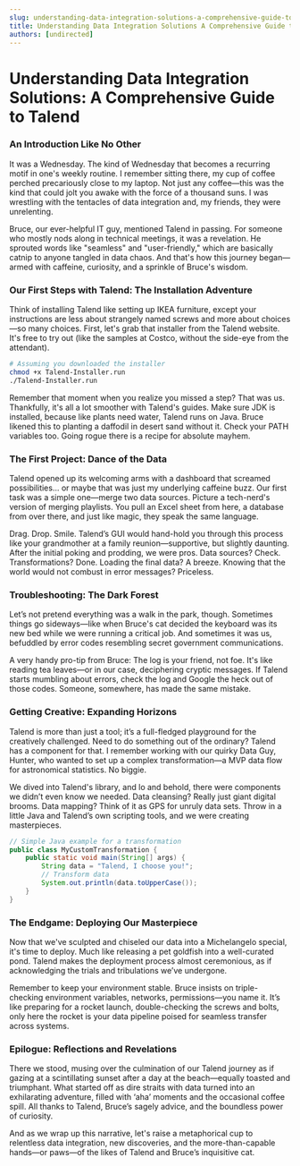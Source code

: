 ```yaml
---
slug: understanding-data-integration-solutions-a-comprehensive-guide-to-talend
title: Understanding Data Integration Solutions A Comprehensive Guide to Talend
authors: [undirected]
---
```



# Understanding Data Integration Solutions: A Comprehensive Guide to Talend

### An Introduction Like No Other

It was a Wednesday. The kind of Wednesday that becomes a recurring motif in one's weekly routine. I remember sitting there, my cup of coffee perched precariously close to my laptop. Not just any coffee—this was the kind that could jolt you awake with the force of a thousand suns. I was wrestling with the tentacles of data integration and, my friends, they were unrelenting.

Bruce, our ever-helpful IT guy, mentioned Talend in passing. For someone who mostly nods along in technical meetings, it was a revelation. He sprouted words like "seamless" and "user-friendly," which are basically catnip to anyone tangled in data chaos. And that's how this journey began—armed with caffeine, curiosity, and a sprinkle of Bruce's wisdom.

### Our First Steps with Talend: The Installation Adventure

Think of installing Talend like setting up IKEA furniture, except your instructions are less about strangely named screws and more about choices—so many choices. First, let's grab that installer from the Talend website. It's free to try out (like the samples at Costco, without the side-eye from the attendant).

```bash
# Assuming you downloaded the installer
chmod +x Talend-Installer.run
./Talend-Installer.run
```

Remember that moment when you realize you missed a step? That was us. Thankfully, it's all a lot smoother with Talend's guides. Make sure JDK is installed, because like plants need water, Talend runs on Java. Bruce likened this to planting a daffodil in desert sand without it. Check your PATH variables too. Going rogue there is a recipe for absolute mayhem.

### The First Project: Dance of the Data

Talend opened up its welcoming arms with a dashboard that screamed possibilities... or maybe that was just my underlying caffeine buzz. Our first task was a simple one—merge two data sources. Picture a tech-nerd's version of merging playlists. You pull an Excel sheet from here, a database from over there, and just like magic, they speak the same language.

Drag. Drop. Smile. Talend’s GUI would hand-hold you through this process like your grandmother at a family reunion—supportive, but slightly daunting. After the initial poking and prodding, we were pros. Data sources? Check. Transformations? Done. Loading the final data? A breeze. Knowing that the world would not combust in error messages? Priceless.

### Troubleshooting: The Dark Forest

Let’s not pretend everything was a walk in the park, though. Sometimes things go sideways—like when Bruce's cat decided the keyboard was its new bed while we were running a critical job. And sometimes it was us, befuddled by error codes resembling secret government communications.

A very handy pro-tip from Bruce: The log is your friend, not foe. It's like reading tea leaves—or in our case, deciphering cryptic messages. If Talend starts mumbling about errors, check the log and Google the heck out of those codes. Someone, somewhere, has made the same mistake.

### Getting Creative: Expanding Horizons

Talend is more than just a tool; it’s a full-fledged playground for the creatively challenged. Need to do something out of the ordinary? Talend has a component for that. I remember working with our quirky Data Guy, Hunter, who wanted to set up a complex transformation—a MVP data flow for astronomical statistics. No biggie.

We dived into Talend's library, and lo and behold, there were components we didn’t even know we needed. Data cleansing? Really just giant digital brooms. Data mapping? Think of it as GPS for unruly data sets. Throw in a little Java and Talend’s own scripting tools, and we were creating masterpieces.

```java
// Simple Java example for a transformation
public class MyCustomTransformation {
    public static void main(String[] args) {
        String data = "Talend, I choose you!";
        // Transform data
        System.out.println(data.toUpperCase());
    }
}
```

### The Endgame: Deploying Our Masterpiece

Now that we've sculpted and chiseled our data into a Michelangelo special, it's time to deploy. Much like releasing a pet goldfish into a well-curated pond. Talend makes the deployment process almost ceremonious, as if acknowledging the trials and tribulations we’ve undergone.

Remember to keep your environment stable. Bruce insists on triple-checking environment variables, networks, permissions—you name it. It’s like preparing for a rocket launch, double-checking the screws and bolts, only here the rocket is your data pipeline poised for seamless transfer across systems.

### Epilogue: Reflections and Revelations

There we stood, musing over the culmination of our Talend journey as if gazing at a scintillating sunset after a day at the beach—equally toasted and triumphant. What started off as dire straits with data turned into an exhilarating adventure, filled with ‘aha’ moments and the occasional coffee spill. All thanks to Talend, Bruce’s sagely advice, and the boundless power of curiosity.

And as we wrap up this narrative, let's raise a metaphorical cup to relentless data integration, new discoveries, and the more-than-capable hands—or paws—of the likes of Talend and Bruce’s inquisitive cat. 